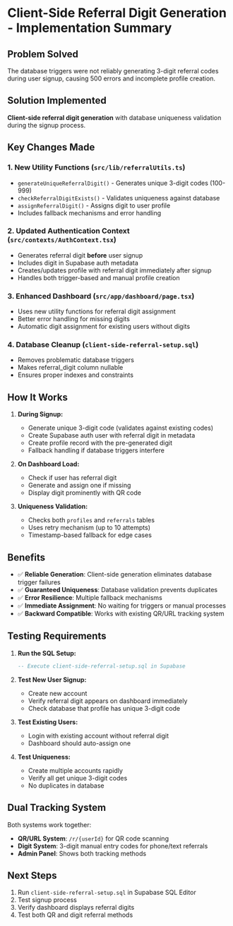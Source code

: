 # Client-Side Referral Digit Generation - Implementation Summary

## Problem Solved
The database triggers were not reliably generating 3-digit referral codes during user signup, causing 500 errors and incomplete profile creation.

## Solution Implemented
**Client-side referral digit generation** with database uniqueness validation during the signup process.

## Key Changes Made

### 1. New Utility Functions (`src/lib/referralUtils.ts`)
- `generateUniqueReferralDigit()` - Generates unique 3-digit codes (100-999)
- `checkReferralDigitExists()` - Validates uniqueness against database
- `assignReferralDigit()` - Assigns digit to user profile
- Includes fallback mechanisms and error handling

### 2. Updated Authentication Context (`src/contexts/AuthContext.tsx`)
- Generates referral digit **before** user signup
- Includes digit in Supabase auth metadata
- Creates/updates profile with referral digit immediately after signup
- Handles both trigger-based and manual profile creation

### 3. Enhanced Dashboard (`src/app/dashboard/page.tsx`)
- Uses new utility functions for referral digit assignment
- Better error handling for missing digits
- Automatic digit assignment for existing users without digits

### 4. Database Cleanup (`client-side-referral-setup.sql`)
- Removes problematic database triggers
- Makes referral_digit column nullable
- Ensures proper indexes and constraints

## How It Works

1. **During Signup:**
   - Generate unique 3-digit code (validates against existing codes)
   - Create Supabase auth user with referral digit in metadata
   - Create profile record with the pre-generated digit
   - Fallback handling if database triggers interfere

2. **On Dashboard Load:**
   - Check if user has referral digit
   - Generate and assign one if missing
   - Display digit prominently with QR code

3. **Uniqueness Validation:**
   - Checks both `profiles` and `referrals` tables
   - Uses retry mechanism (up to 10 attempts)
   - Timestamp-based fallback for edge cases

## Benefits

- ✅ **Reliable Generation**: Client-side generation eliminates database trigger failures
- ✅ **Guaranteed Uniqueness**: Database validation prevents duplicates
- ✅ **Error Resilience**: Multiple fallback mechanisms
- ✅ **Immediate Assignment**: No waiting for triggers or manual processes
- ✅ **Backward Compatible**: Works with existing QR/URL tracking system

## Testing Requirements

1. **Run the SQL Setup:**
   ```sql
   -- Execute client-side-referral-setup.sql in Supabase
   ```

2. **Test New User Signup:**
   - Create new account
   - Verify referral digit appears on dashboard immediately
   - Check database that profile has unique 3-digit code

3. **Test Existing Users:**
   - Login with existing account without referral digit
   - Dashboard should auto-assign one

4. **Test Uniqueness:**
   - Create multiple accounts rapidly
   - Verify all get unique 3-digit codes
   - No duplicates in database

## Dual Tracking System

Both systems work together:
- **QR/URL System**: `/r/{userId}` for QR code scanning
- **Digit System**: 3-digit manual entry codes for phone/text referrals
- **Admin Panel**: Shows both tracking methods

## Next Steps

1. Run `client-side-referral-setup.sql` in Supabase SQL Editor
2. Test signup process
3. Verify dashboard displays referral digits
4. Test both QR and digit referral methods
